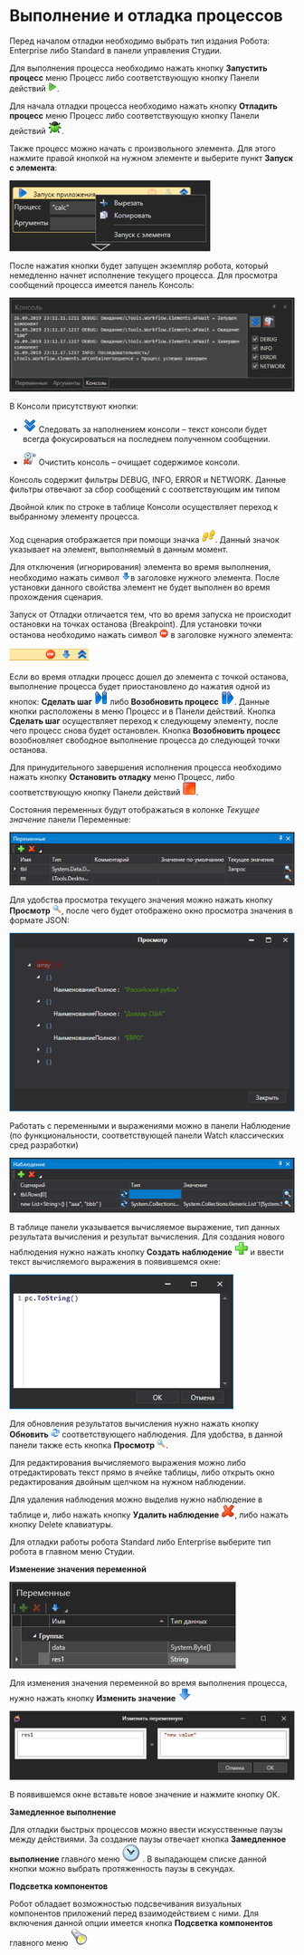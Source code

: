 # Выполнение и отладка процессов

Перед началом отладки необходимо выбрать тип издания Робота: Enterprise либо Standard в панели управления Студии.

Для выполнения процесса необходимо нажать кнопку **Запустить процесс** меню Процесс либо соответствующую кнопку Панели действий ![](<../../../.gitbook/assets/0 (182).png>).

Для начала отладки процесса необходимо нажать кнопку **Отладить процесс** меню Процесс либо соответствующую кнопку Панели действий ![](<../../../.gitbook/assets/1 (126).png>).

Также процесс можно начать с произвольного элемента. Для этого нажмите правой кнопкой на нужном элементе и выберите пункт **Запуск с элемента**:

![](<../../../.gitbook/assets/image (877).png>)

После нажатия кнопки будет запущен экземпляр робота, который немедленно начнет исполнение текущего процесса. Для просмотра сообщений процесса имеется панель Консоль:

![](<../../../.gitbook/assets/2 (8).png>)

В Консоли присутствуют кнопки:

* ![](<../../../.gitbook/assets/3 (10).png>) Следовать за наполнением консоли – текст консоли будет всегда фокусироваться на последнем полученном сообщении.

* ![](<../../../.gitbook/assets/4 (8).png>) Очистить консоль – очищает содержимое консоли.

Консоль содержит фильтры DEBUG, INFO, ERROR и NETWORK. Данные фильтры отвечают за сбор сообщений с соответствующим им типом

Двойной клик по строке в таблице Консоли осуществляет переход к выбранному элементу процесса.

Ход сценария отображается при помощи значка ![](<../../../.gitbook/assets/5 (1).png>). Данный значок указывает на элемент, выполняемый в данным момент.

Для отключения (игнорирования) элемента во время выполнения, необходимо нажать символ ![](../../../.gitbook/assets/ignore.png)в заголовке нужного элемента. После установки данного свойства элемент не будет выполнен во время прохождения сценария.

Запуск от Отладки отличается тем, что во время запуска не происходит остановки на точках останова (Breakpoint). Для установки точки останова необходимо нажать символ ![](<../../../.gitbook/assets/6 (1).png>) в заголовке нужного элемента:

![](../../../.gitbook/assets/001.png)

Если во время отладки процесс дошел до элемента с точкой останова, выполнение процесса будет приостановлено до нажатия одной из кнопок: **Сделать шаг** ![](<../../../.gitbook/assets/9 (4).png>) либо **Возобновить процесс** ![](../../../.gitbook/assets/10.png). Данные кнопки расположены в меню Процесс и в Панели действий. Кнопка **Сделать шаг** осуществляет переход к следующему элементу, после чего процесс снова будет остановлен. Кнопка **Возобновить процесс** возобновляет свободное выполнение процесса до следующей точки останова.

Для принудительного завершения исполнения процесса необходимо нажать кнопку **Остановить отладку** меню Процесс, либо соответствующую кнопку Панели действий ![](<../../../.gitbook/assets/11 (2).png>).

Состояния переменных будут отображаться в колонке *Текущее значение* панели Переменные:

![](<../../../.gitbook/assets/001 (4).png>)

Для удобства просмотра текущего значения можно нажать кнопку **Просмотр** ![](../../../.gitbook/assets/ViewVariable.png), после чего будет отображено окно просмотра значения в формате JSON:

![](<../../../.gitbook/assets/001 (6).png>)

Работать с переменными и выражениями можно в панели Наблюдение (по функциональности, соответствующей панели Watch классических сред разработки)

![](<../../../.gitbook/assets/001 (18).png>)

В таблице панели указывается вычисляемое выражение, тип данных результата вычисления и результат вычисления. Для создания нового наблюдения нужно нажать кнопку **Создать наблюдение** ![](<../../../.gitbook/assets/12 (2) (3) (1) (1) (2) (1).png>) и ввести текст вычисляемого выражения в появившемся окне:

![](../../../.gitbook/assets/15.png)

Для обновления результатов вычисления нужно нажать кнопку **Обновить** ![](../../../.gitbook/assets/RefreshWatch.png) соответствующего наблюдения. Для удобства, в данной панели также есть кнопка **Просмотр** ![](../../../.gitbook/assets/ViewVariable.png).

Для редактирования вычисляемого выражения можно либо отредактировать текст прямо в ячейке таблицы, либо открыть окно редактирования двойным щелчком на нужном наблюдении.

Для удаления наблюдения можно выделив нужно наблюдение в таблице и, либо нажать кнопку **Удалить наблюдение** ![](<../../../.gitbook/assets/13 (1) (1) (2) (1) (1) (2) (1).png>), либо нажать кнопку Delete клавиатуры.

Для отладки работы робота Standard либо Enterprise выберите тип робота в главном меню Студии.

**Изменение значения переменной**

![](<../../../.gitbook/assets/image (607).png>)

Для изменения значения переменной во время выполнения процесса, нужно нажать кнопку **Изменить значение** ![](../../../.gitbook/assets/ChangeVariable.png)

![](<../../../.gitbook/assets/image (454).png>)

В появившемся окне вставьте новое значение и нажмите кнопку ОК.

**Замедленное выполнение**

Для отладки быстрых процессов можно ввести искусственные паузы между действиями. За создание паузы отвечает кнопка **Замедленное выполнение** главного меню <img src="../../../.gitbook/assets/SlowStepOff.png" alt="" data-size="line"> . В выпадающем списке данной кнопки можно выбрать протяженность паузы в секундах.

**Подсветка компонентов**

Робот обладает возможностью подсвечивания визуальных компонентов приложений перед взаимодействием с ними. Для включения данной опции имеется кнопка **Подсветка компонентов** главного меню <img src="../../../.gitbook/assets/btnHighlight32.png" alt="" data-size="line">
